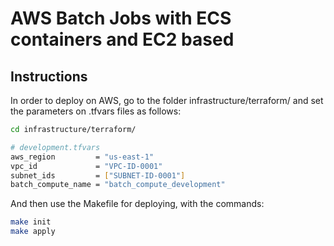 # AWS Batch Jobs with ECS containers and EC2 based

## Instructions

In order to deploy on AWS, go to the folder infrastructure/terraform/ and set the parameters on .tfvars files as follows:

```bash
cd infrastructure/terraform/

# development.tfvars
aws_region         = "us-east-1"
vpc_id             = "VPC-ID-0001"
subnet_ids         = ["SUBNET-ID-0001"]
batch_compute_name = "batch_compute_development"
```

And then use the Makefile for deploying, with the commands:

```bash
make init
make apply
```
